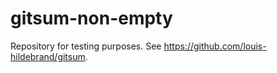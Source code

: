 # gitsum-non-empty
Repository for testing purposes. See https://github.com/louis-hildebrand/gitsum.


